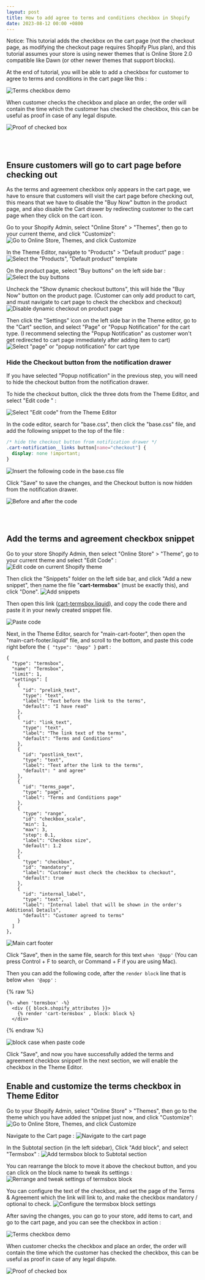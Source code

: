 ```yaml
---
layout: post
title: How to add agree to terms and conditions checkbox in Shopify
date: 2023-08-12 00:00 +0800
---
```


<!-- Add pain description -->

Notice: This tutorial adds the checkbox on the cart page (not the checkout page, as modifying the checkout page requires Shopify Plus plan), and this tutorial assumes your store is using newer themes that is Online Store 2.0 compatible like Dawn (or other newer themes that support blocks).

At the end of tutorial, you will be able to add a checkbox for customer to agree to terms and conditions in the cart page like this :

![Terms checkbox demo](https://img.yagisoftware.com/19-terms-checkbox/checkbox_demo.gif)

When customer checks the checkbox and place an order, the order will contain the time which the customer has checked the checkbox, this can be useful as proof in case of any legal dispute.

![Proof of checked box](https://img.yagisoftware.com/19-terms-checkbox/yes_check.png)


<!-- Add table of content of headings -->

<br><br>

## Ensure customers will go to cart page before checking out

As the terms and agreement checkbox only appears in the cart page, we have to ensure that customers will visit the cart page before checking out, this means that we have to disable the "Buy Now" button in the product page, and also disable the Cart drawer by redirecting customer to the cart page when they click on the cart icon.


Go to your Shopify Admin, select "Online Store" > "Themes", then go to your current theme, and click "Customize": 
![Go to Online Store, Themes, and click Customize](https://img.yagisoftware.com/19-terms-checkbox/1customize_theme.png)


In the Theme Editor, navigate to "Products" > "Default product" page :
![Select the "Products", "Default product" template](https://img.yagisoftware.com/19-terms-checkbox/2select_products.png)


On the product page, select "Buy buttons" on the left side bar :
![Select the buy buttons](https://img.yagisoftware.com/19-terms-checkbox/3select_buy_buttons.png)

Uncheck the "Show dynamic checkout buttons", this will hide the "Buy Now" button on the product page. (Customer can only add product to cart, and must navigate to cart page to check the checkbox and checkout)
![Disable dynamic checkout on product page](https://img.yagisoftware.com/19-terms-checkbox/4disable_dynamic_checkout.png)

Then click the "Settings" icon on the left side bar in the Theme editor, go to the "Cart" section, and select "Page" or "Popup Notification" for the cart type. (I recommend selecting the "Popup Notification" as customer won't get redirected to cart page immediately after adding item to cart)
![Select "page" or "popup notification" for cart type](https://img.yagisoftware.com/19-terms-checkbox/5cart_type.png)

### Hide the Checkout button from the notification drawer

If you have selected "Popup notification" in the previous step, you will need to hide the checkout button from the notification drawer.

To hide the checkout button, click the three dots from the Theme Editor, and select "Edit code " :

![Select "Edit code" from the Theme Editor](https://img.yagisoftware.com/19-terms-checkbox/6edit_code.png)

In the code editor, search for "base.css", then click the "base.css" file, and add the following snippet to the top of the file :

```css
/* hide the checkout button from notification drawer */
.cart-notification__links button[name="checkout"] {
  display: none !important;
}
```

![Insert the following code in the base.css file](https://img.yagisoftware.com/19-terms-checkbox/7hide_checkout.png)


Click "Save" to save the changes, and the Checkout button is now hidden from the notification drawer.

![Before and after the code](https://img.yagisoftware.com/19-terms-checkbox/8before_after.png)

<br><br>

## Add the terms and agreement checkbox snippet

Go to your store Shopify Admin, then select "Online Store" > "Theme", go to your current theme and select "Edit Code" :
![Edit code on current Shopify theme](https://img.yagisoftware.com/16-only-show-product-certain-customer/3edit_code.png)

Then click the "Snippets" folder on the left side bar, and click "Add a new snippet", then name the file "**cart-termsbox**" (must be exactly this), and click "Done".
![Add snippets](https://img.yagisoftware.com/19-terms-checkbox/9add_snippets.png)

Then open this link (<a href="https://github.com/YagiSoftware/termsbox/blob/master/snippets/cart-termsbox.liquid" target="_blank">cart-termsbox.liquid</a>), and copy the code there and paste it in your newly created snippet file.

![Paste code](https://img.yagisoftware.com/19-terms-checkbox/10paste_code.png)


Next, in the Theme Editor, search for "main-cart-footer", then open the  "main-cart-footer.liquid" file, and scroll to the bottom, and paste this code right before the `{ "type": "@app" }` part :

```
{
  "type": "termsbox",
  "name": "Termsbox",
  "limit": 1,
  "settings": [
    {
      "id": "prelink_text",
      "type": "text",
      "label": "Text before the link to the terms",
      "default": "I have read"
    },
    {
      "id": "link_text",
      "type": "text",
      "label": "The link text of the terms",
      "default": "Terms and Conditions"
    },
    {
      "id": "postlink_text",
      "type": "text",
      "label": "Text after the link to the terms",
      "default": " and agree"
    },
    {
      "id": "terms_page",
      "type": "page",
      "label": "Terms and Conditions page"
    },
    {
      "type": "range",
      "id": "checkbox_scale",
      "min": 1,
      "max": 3,
      "step": 0.1,
      "label": "Checkbox size",
      "default": 1.2
    },
    {
      "type": "checkbox",
      "id": "mandatory",
      "label": "Customer must check the checkbox to checkout",
      "default": true
    },
    {
      "id": "internal_label",
      "type": "text",
      "label": "Internal label that will be shown in the order's Additional Details",
      "default": "Customer agreed to terms"
    }
  ]
},
```

![Main cart footer](https://img.yagisoftware.com/19-terms-checkbox/11main-cart-footer.png)


Click "Save", then in the same file, search for this text `when '@app'` (You can press Control + F to search, or Command + F if you are using Mac).

Then you can add the following code, after the `render block` line that is below `when '@app'` : 

{% raw %}
```liquid
{%- when 'termsbox' -%}
  <div {{ block.shopify_attributes }}>
    {% render 'cart-termsbox' , block: block %}
  </div>
```
{% endraw %}

![block case when paste code](https://img.yagisoftware.com/19-terms-checkbox/12when.png)


Click "Save", and now you have successfully added the terms and agreement checkbox snippet! In the next section, we will enable the checkbox in the Theme Editor.

## Enable and customize the terms checkbox in Theme Editor
Go to your Shopify Admin, select "Online Store" > "Themes", then go to the theme which you have added the snippet just now, and click "Customize": 
![Go to Online Store, Themes, and click Customize](https://img.yagisoftware.com/19-terms-checkbox/1customize_theme.png)

Navigate to the Cart page :
![Navigate to the cart page](https://img.yagisoftware.com/19-terms-checkbox/13cart.png)

In the Subtotal section (in the left sidebar), Click "Add block", and select "Termsbox" :
![Add termsbox block to Subtotal section](https://img.yagisoftware.com/19-terms-checkbox/14add_block.png)

You can rearrange the block to move it above the checkout button, and you can click on the block name to tweak its settings : 
![Rerrange and tweak settings of termsbox block](https://img.yagisoftware.com/19-terms-checkbox/15click_block.png)

You can configure the text of the checkbox, and set the page of the Terms & Agreement which the link will link to, and make the checkbox mandatory / optional to check.
![Configure the termsbox block settings](https://img.yagisoftware.com/19-terms-checkbox/16block_settings.png)


After saving the changes, you can go to your store, add items to cart, and go to the cart page, and you can see the checkbox in action : 

![Terms checkbox demo](https://img.yagisoftware.com/19-terms-checkbox/checkbox_demo.gif)

When customer checks the checkbox and place an order, the order will contain the time which the customer has checked the checkbox, this can be useful as proof in case of any legal dispute.

![Proof of checked box](https://img.yagisoftware.com/19-terms-checkbox/yes_check.png)

<!-- ensure customer will go to the cart page -->
<!-- disable cart drawer, make when click cart icon, go to cart page -->
<!-- hide "buy now" option on the product page -->